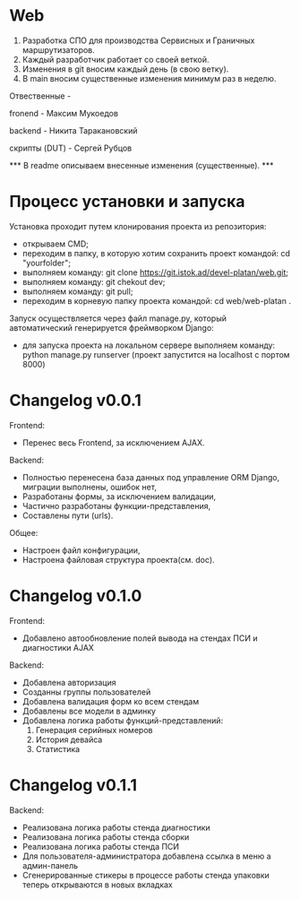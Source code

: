 # Web

1. Разработка СПО для производства Сервисных и Граничных маршрутизаторов. 
2. Каждый разработчик работает со своей веткой.
3. Изменения в git вносим каждый день (в свою ветку).
4. В main вносим существенные изменения минимум раз в неделю.

Отвественные - 

fronend - Максим Мукоедов

backend - Никита Таракановский

скрипты (DUT) - Сергей Рубцов

*** В readme описываем внесенные изменения (существенные). ***

# Процесс установки и запуска

Установка проходит путем клонирования проекта из репозитория:
- открываем CMD;
- переходим в папку, в которую хотим сохранить проект командой: cd "yourfolder";
- выполняем команду: git clone https://git.istok.ad/devel-platan/web.git;
- выполняем команду: git chekout dev;
- выполняем команду: git pull;
- переходим в корневую папку проекта командой: cd web/web-platan .

Запуск осуществляется через файл manage.py, который автоматический генерируется фреймворком Django:
- для запуска проекта на локальном сервере выполняем команду: python manage.py runserver (проект запустится на localhost с портом 8000)

# Changelog v0.0.1

Frontend:
- Перенес весь Frontend, за исключением AJAX.

Backend:
- Полностью перенесена база данных под управление ORM Django, миграции выполнены, ошибок нет,
- Разработаны формы, за исключением валидации,
- Частично разработаны функции-представления,
- Составлены пути (urls).

Общее:
- Настроен файл конфигурации,
- Настроена файловая структура проекта(см. doc).

# Changelog v0.1.0

Frontend:
- Добавлено автообновление полей вывода на стендах ПСИ и диагностики AJAX

Backend:
- Добавлена авторизация
- Созданны группы пользователей
- Добавлена валидация форм ко всем стендам
- Добавлены все модели в админку
- Добавлена логика работы функций-представлений:
    1) Генерация серийных номеров
    2) История девайса
    3) Статистика

# Changelog v0.1.1
Backend:
- Реализована логика работы стенда диагностики
- Реализована логика работы стенда сборки
- Реализована логика работы стенда ПСИ
- Для пользователя-администратора добавлена ссылка в меню а админ-панель
- Сгенерированные стикеры в процессе работы стенда упаковки теперь открываются в новых вкладках
